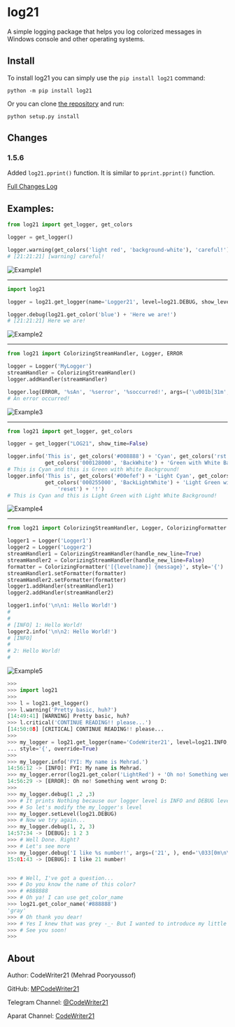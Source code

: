 log21
=====

A simple logging package that helps you log colorized messages in Windows console and other operating systems.


Install
-------

To install log21 you can simply use the `pip install log21` command:

```commandline
python -m pip install log21
```

Or you can clone [the repository](https://github.com/MPCodeWriter21/log21) and run:

```commandline
python setup.py install
```

Changes
-------

### 1.5.6

Added `log21.pprint()` function. It is similar to `pprint.pprint()` function.

[Full Changes Log](/CHANGES-LOG.md)


Examples:
---------

```python
from log21 import get_logger, get_colors

logger = get_logger()

logger.warning(get_colors('light red', 'background-white'), 'careful!')
# [21:21:21] [warning] careful!
```

![Example1](https://i.imgur.com/TM6DK0e.png)

---------

```python
import log21

logger = log21.get_logger(name='Logger21', level=log21.DEBUG, show_level=False)

logger.debug(log21.get_color('blue') + 'Here we are!')
# [21:21:21] Here we are!
```

![Example2](https://i.imgur.com/45fFs7F.png)

---------

```python
from log21 import ColorizingStreamHandler, Logger, ERROR

logger = Logger('MyLogger')
streamHandler = ColorizingStreamHandler()
logger.addHandler(streamHandler)

logger.log(ERROR, '%sAn', '%serror', '%soccurred!', args=('\u001b[31m', '\x1b[91m', '\033[31m'))
# An error occurred!
```

![Example3](https://i.imgur.com/S06PPKx.png)

---------

```python
from log21 import get_logger, get_colors

logger = get_logger("LOG21", show_time=False)

logger.info('This is', get_colors('#008888') + 'Cyan', get_colors('rst') + 'and this is',
            get_colors('000128000', 'BackWhite') + 'Green with White Background' + get_colors('reset') + '!')
# This is Cyan and this is Green with White Background!
logger.info('This is', get_colors('#00efef') + 'Light Cyan', get_colors('rst') + 'and this is',
            get_colors('000255000', 'BackLightWhite') + 'Light Green with Light White Background' + get_colors(
                'reset') + '!')
# This is Cyan and this is Light Green with Light White Background!
```

![Example4](https://i.imgur.com/weVPxt3.png)

---------

```python
from log21 import ColorizingStreamHandler, Logger, ColorizingFormatter

logger1 = Logger('Logger1')
logger2 = Logger('Logger2')
streamHandler1 = ColorizingStreamHandler(handle_new_line=True)
streamHandler2 = ColorizingStreamHandler(handle_new_line=False)
formatter = ColorizingFormatter('[{levelname}] {message}', style='{')
streamHandler1.setFormatter(formatter)
streamHandler2.setFormatter(formatter)
logger1.addHandler(streamHandler1)
logger2.addHandler(streamHandler2)

logger1.info('\n\n1: Hello World!')
# 
# 
# [INFO] 1: Hello World!
logger2.info('\n\n2: Hello World!')
# [INFO] 
# 
# 2: Hello World!
# 
```

![Example5](https://i.imgur.com/2Z1KHQl.png)

```python
>>>
>>> import log21
>>>
>>> l = log21.get_logger()
>>> l.warning('Pretty basic, huh?')
[14:49:41] [WARNING] Pretty basic, huh?
>>> l.critical('CONTINUE READING!! please...')
[14:50:08] [CRITICAL] CONTINUE READING!! please...
>>>
>>> my_logger = log21.get_logger(name='CodeWriter21', level=log21.INFO, fmt='{asctime} -> [{levelname}]: {message}',
... style='{', override=True)
>>>
>>> my_logger.info('FYI: My name is Mehrad.')
14:56:12 -> [INFO]: FYI: My name is Mehrad.
>>> my_logger.error(log21.get_color('LightRed') + 'Oh no! Something went wrong D:')
14:56:29 -> [ERROR]: Oh no! Something went wrong D:
>>>
>>> my_logger.debug(1 ,2 ,3)
>>> # It prints Nothing because our logger level is INFO and DEBUG level is less than INFO.
>>> # So let's modify the my_logger's level
>>> my_logger.setLevel(log21.DEBUG)
>>> # Now we try again...
>>> my_logger.debug(1, 2, 3)
14:57:34 -> [DEBUG]: 1 2 3
>>> # Well Done. Right?
>>> # Let's see more
>>> my_logger.debug('I like %s number!', args=('21', ), end='\033[0m\n\n\n')
15:01:43 -> [DEBUG]: I like 21 number!


>>> # Well, I've got a question...
>>> # Do you know the name of this color?
>>> # #888888
>>> # Oh ya! I can use get_color_name
>>> log21.get_color_name('#888888')
'gray'
>>> # Oh thank you dear!
>>> # Yes I knew that was grey -_- But I wanted to introduce my little friend ☺
>>> # See you soon!
>>>
```

About
-----
Author: CodeWriter21 (Mehrad Pooryoussof)

GitHub: [MPCodeWriter21](https://github.com/MPCodeWriter21)

Telegram Channel: [@CodeWriter21](https://t.me/CodeWriter21)

Aparat Channel: [CodeWriter21](https://www.aparat.com/CodeWriter21)